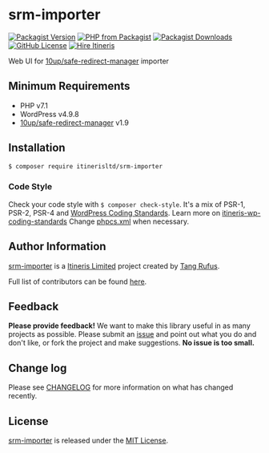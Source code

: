 # srm-importer

[![Packagist Version](https://img.shields.io/packagist/v/itinerisltd/srm-importer.svg)](https://packagist.org/packages/itinerisltd/srm-importer)
[![PHP from Packagist](https://img.shields.io/packagist/php-v/itinerisltd/srm-importer.svg)](https://packagist.org/packages/itinerisltd/srm-importer)
[![Packagist Downloads](https://img.shields.io/packagist/dt/itinerisltd/srm-importer.svg)](https://packagist.org/packages/itinerisltd/srm-importer)
[![GitHub License](https://img.shields.io/github/license/itinerisltd/srm-importer.svg)](https://github.com/ItinerisLtd/srm-importer/blob/master/LICENSE)
[![Hire Itineris](https://img.shields.io/badge/Hire-Itineris-ff69b4.svg)](https://www.itineris.co.uk/contact/)


Web UI for [10up/safe-redirect-manager](https://github.com/10up/safe-redirect-manager) importer

<!-- START doctoc generated TOC please keep comment here to allow auto update -->
<!-- DON'T EDIT THIS SECTION, INSTEAD RE-RUN doctoc TO UPDATE -->


<!-- END doctoc generated TOC please keep comment here to allow auto update -->

## Minimum Requirements

- PHP v7.1
- WordPress v4.9.8
- [10up/safe-redirect-manager](https://github.com/10up/safe-redirect-manager) v1.9

## Installation

```bash
$ composer require itinerisltd/srm-importer
```

### Code Style

Check your code style with `$ composer check-style`. It's a mix of PSR-1, PSR-2, PSR-4 and [WordPress Coding Standards](https://github.com/WordPress-Coding-Standards/WordPress-Coding-Standards). Learn more on [itineris-wp-coding-standards](https://github.com/ItinerisLtd/itineris-wp-coding-standards)
Change [phpcs.xml](./phpcs.xml) when necessary.

## Author Information

[srm-importer](https://github.com/ItinerisLtd/srm-importer) is a [Itineris Limited](https://www.itineris.co.uk/) project created by [Tang Rufus](https://typist.tech).

Full list of contributors can be found [here](https://github.com/ItinerisLtd/srm-importer/graphs/contributors).

## Feedback

**Please provide feedback!** We want to make this library useful in as many projects as possible.
Please submit an [issue](https://github.com/ItinerisLtd/srm-importer/issues/new) and point out what you do and don't like, or fork the project and make suggestions.
**No issue is too small.**

## Change log

Please see [CHANGELOG](./CHANGELOG.md) for more information on what has changed recently.

## License

[srm-importer](https://github.com/ItinerisLtd/srm-importer) is released under the [MIT License](https://opensource.org/licenses/MIT).
